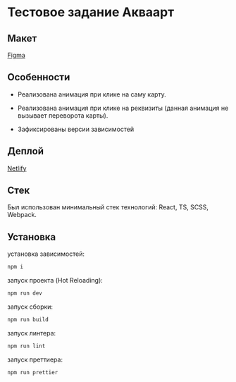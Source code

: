 # Тестовое задание Акваарт

## Макет

[Figma](https://www.figma.com/file/QNnxSTINbDMhGIv26MetG6/Credit-Cards-(Community)?node-id=1%3A338&mode=dev)

## Особенности

 - Реализована анимация при клике на саму карту.

 - Реализована анимация при клике на реквизиты (данная анимация не вызывает переворота карты).

 - Зафиксированы версии зависимостей

## Деплой

[Netlify](https://github.com/)

## Стек

Был использован минимальный стек технологий: React, TS, SCSS, Webpack.

## Установка

установка зависимостей:

```bash
npm i
```

запуск проекта (Hot Reloading):

```bash
npm run dev
```

запуск сборки:

```bash
npm run build
```

запуск линтера:

```bash
npm run lint
```

запуск преттиера:

```bash
npm run prettier
```


